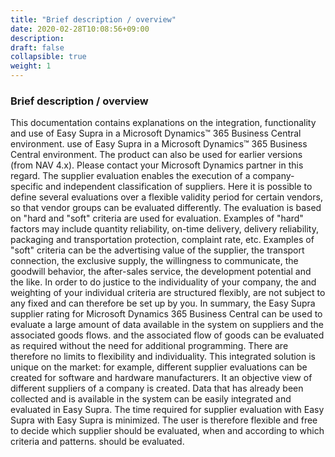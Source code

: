 ```yaml
---
title: "Brief description / overview"
date: 2020-02-28T10:08:56+09:00
description: 
draft: false
collapsible: true
weight: 1
---
```

### Brief description / overview

This documentation contains explanations on the integration, functionality and use of Easy Supra in a Microsoft Dynamics™ 365 Business Central environment. 
use of Easy Supra in a Microsoft Dynamics™ 365 Business Central environment. The product can also be used for earlier versions (from NAV 4.x). 
Please contact your Microsoft Dynamics partner in this regard.
The supplier evaluation enables the execution of a company-specific and 
independent classification of suppliers. Here it is possible to define several evaluations over a flexible validity period for certain vendors, so that 
vendor groups can be evaluated differently. The evaluation is based on "hard 
and "soft" criteria are used for evaluation. Examples of "hard" factors may include quantity reliability, on-time delivery, delivery reliability, packaging and transportation protection, complaint rate, etc. Examples of "soft" criteria can be 
the advertising value of the supplier, the transport connection, the exclusive supply, the willingness to communicate, the goodwill behavior, the after-sales service, the development potential 
and the like. In order to do justice to the individuality of your company, the 
and weighting of your individual criteria are structured flexibly, are not subject to any fixed 
and can therefore be set up by you. 
In summary, the Easy Supra supplier rating for Microsoft Dynamics 365 Business Central can be used to evaluate a large amount of data available in the system on suppliers and the associated goods flows. 
and the associated flow of goods can be evaluated as required without the need for additional programming. There are therefore no limits to flexibility and individuality. This integrated solution is unique on the market: for example, different supplier evaluations can be created for software and hardware manufacturers. It 
an objective view of different suppliers of a company is created. Data 
that has already been collected and is available in the system can be easily integrated and evaluated in Easy Supra. The time required for supplier evaluation with Easy Supra
with Easy Supra is minimized. The user is therefore flexible and free to decide which supplier should be evaluated, when and according to which criteria and patterns. 
should be evaluated.